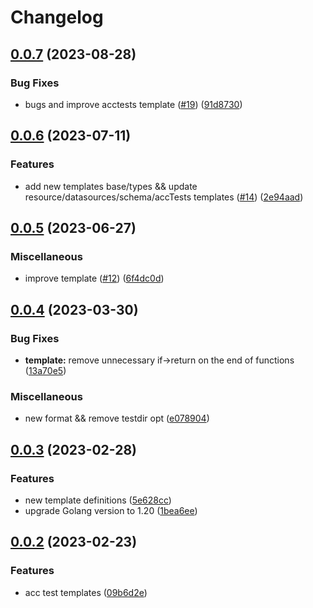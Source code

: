 # Changelog

## [0.0.7](https://github.com/FrangipaneTeam/terraform-templates/compare/v0.0.6...v0.0.7) (2023-08-28)


### Bug Fixes

* bugs and improve acctests template ([#19](https://github.com/FrangipaneTeam/terraform-templates/issues/19)) ([91d8730](https://github.com/FrangipaneTeam/terraform-templates/commit/91d87305eb3d3517975b6f4c4531749adfca890d))

## [0.0.6](https://github.com/FrangipaneTeam/terraform-templates/compare/v0.0.5...v0.0.6) (2023-07-11)


### Features

* add new templates base/types && update resource/datasources/schema/accTests templates ([#14](https://github.com/FrangipaneTeam/terraform-templates/issues/14)) ([2e94aad](https://github.com/FrangipaneTeam/terraform-templates/commit/2e94aadcb67d2462938ae439752fb53c3a67908c))

## [0.0.5](https://github.com/FrangipaneTeam/terraform-templates/compare/v0.0.4...v0.0.5) (2023-06-27)


### Miscellaneous

* improve template ([#12](https://github.com/FrangipaneTeam/terraform-templates/issues/12)) ([6f4dc0d](https://github.com/FrangipaneTeam/terraform-templates/commit/6f4dc0dedc372345a7173b89e85c484feac97364))

## [0.0.4](https://github.com/FrangipaneTeam/terraform-templates/compare/v0.0.3...v0.0.4) (2023-03-30)


### Bug Fixes

* **template:** remove unnecessary if-&gt;return on the end of functions ([13a70e5](https://github.com/FrangipaneTeam/terraform-templates/commit/13a70e508d90f2b9934d7abac8b84ac03d707311))


### Miscellaneous

* new format && remove testdir opt ([e078904](https://github.com/FrangipaneTeam/terraform-templates/commit/e0789042ff4f86286bf656f86eea8ea430abf17f))

## [0.0.3](https://github.com/FrangipaneTeam/terraform-templates/compare/v0.0.2...v0.0.3) (2023-02-28)


### Features

* new template definitions ([5e628cc](https://github.com/FrangipaneTeam/terraform-templates/commit/5e628cc0866e2ac7d75897743bdb1eaa009a7b61))
* upgrade Golang version to 1.20 ([1bea6ee](https://github.com/FrangipaneTeam/terraform-templates/commit/1bea6eecf1dcaf8329e169a10e5dd5ae3483b022))

## [0.0.2](https://github.com/FrangipaneTeam/terraform-templates/compare/v0.0.1...v0.0.2) (2023-02-23)


### Features

* acc test templates ([09b6d2e](https://github.com/FrangipaneTeam/terraform-templates/commit/09b6d2e0587cf232e93c5b9989fbd3d02dcc214c))
